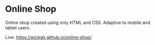 # Online Shop


Online shop created using only HTML and CSS.
Adaptive to mobile and tablet users.


Live: https://wickgit.github.io/online-shop/
